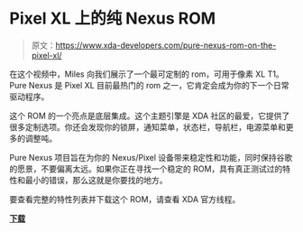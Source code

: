 # Pixel XL 上的纯 Nexus ROM

> 原文：<https://www.xda-developers.com/pure-nexus-rom-on-the-pixel-xl/>

在这个视频中，Miles 向我们展示了一个最可定制的 rom，可用于像素 XL T1。Pure Nexus 是 Pixel XL 目前最热门的 rom 之一，它肯定会成为你的下一个日常驱动程序。

这个 ROM 的一个亮点是底层集成。这个主题引擎是 XDA 社区的最爱，它提供了很多定制选项。你还会发现你的锁屏，通知菜单，状态栏，导航栏，电源菜单和更多的调整吨。

Pure Nexus 项目旨在为你的 Nexus/Pixel 设备带来稳定性和功能，同时保持谷歌的愿景，不要偏离太远。如果你正在寻找一个稳定的 ROM，具有真正测试过的特性和最小的错误，那么这就是你要找的地方。

要查看完整的特性列表并下载这个 ROM，请查看 XDA 官方线程。

[**下载**](https://forum.xda-developers.com/pixel-xl/development/rom-pure-nexus-substratum-fi-wifi-t3533539)